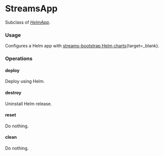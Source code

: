 # StreamsApp

Subclass of [_HelmApp_](helm-app.md).

### Usage

Configures a Helm app with [streams-bootstrap Helm charts](https://github.com/bakdata/streams-bootstrap){target=_blank}.

### Operations

#### deploy

Deploy using Helm.

#### destroy

Uninstall Helm release.

#### reset

Do nothing.

#### clean

Do nothing.
